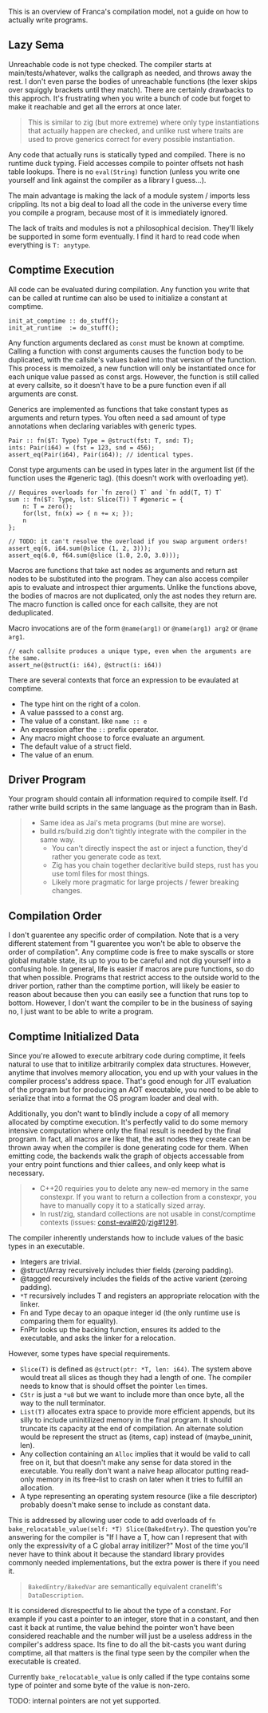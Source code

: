 This is an overview of Franca's compilation model, not a guide on how to actually write programs.

## Lazy Sema

Unreachable code is not type checked. The compiler starts at main/tests/whatever, walks the callgraph as needed, and throws away the rest. I don't even parse the bodies of unreachable functions (the lexer skips over squiggly brackets until they match). There are certainly drawbacks to this approch. It's frustrating when you write a bunch of code but forget to make it reachable and get all the errors at once later.

> This is similar to zig (but more extreme) where only type instantiations that actually happen are checked, and unlike rust where traits are used to prove generics correct for every possible instantiation.

Any code that actually runs is statically typed and compiled. There is no runtime duck typing. Field accesses compile to pointer offsets not hash table lookups. There is no `eval(String)` function (unless you write one yourself and link against the compiler as a library I guess...).

The main advantage is making the lack of a module system / imports less crippling.
Its not a big deal to load all the code in the universe every time you compile a program, because most of it is immediately ignored.

The lack of traits and modules is not a philosophical decision. They'll likely be supported in some form eventually. I find it hard to read code when everything is `T: anytype`.

## Comptime Execution

All code can be evaluated during compilation. Any function you write that can be called at runtime can also be used to initialize a constant at comptime.

```
init_at_comptime :: do_stuff();
init_at_runtime  := do_stuff();
```

Any function arguments declared as `const` must be known at comptime. Calling a function with const arguments causes the function body to be duplicated, with the callsite's values baked into that version of the function. This process is memoized, a new function will only be instantiated once for each unique value passed as const args. However, the function is still called at every callsite, so it doesn't have to be a pure function even if all arguments are const.

Generics are implemented as functions that take constant types as arguments and return types. You often need a sad amount of type annotations when declaring variables with generic types.

```
Pair :: fn($T: Type) Type = @struct(fst: T, snd: T);
ints: Pair(i64) = (fst = 123, snd = 456);
assert_eq(Pair(i64), Pair(i64)); // identical types.
```

Const type arguments can be used in types later in the argument list (if the function uses the #generic tag). (this doesn't work with overloading yet).

```
// Requires overloads for `fn zero() T` and `fn add(T, T) T`
sum :: fn($T: Type, lst: Slice(T)) T #generic = {
    n: T = zero();
    for(lst, fn(x) => { n += x; });
    n
};

// TODO: it can't resolve the overload if you swap argument orders!
assert_eq(6, i64.sum(@slice (1, 2, 3)));
assert_eq(6.0, f64.sum(@slice (1.0, 2.0, 3.0)));
```

Macros are functions that take ast nodes as arguments and return ast nodes to be substituted into the program. They can also access compiler apis to evaluate and introspect thier arguments. Unlike the functions above, the bodies of macros are not duplicated, only the ast nodes they return are.
The macro function is called once for each callsite, they are not deduplicated.

Macro invocations are of the form `@name(arg1)` or `@name(arg1) arg2` or `@name arg1`.

```
// each callsite produces a unique type, even when the arguments are the same.
assert_ne(@struct(i: i64), @struct(i: i64))
```

There are several contexts that force an expression to be evaulated at comptime.

- The type hint on the right of a colon.
- A value passsed to a const arg.
- The value of a constant. like `name :: e`
- An expression after the `::` prefix operator.
- Any macro might choose to force evaluate an argument.
- The default value of a struct field.
- The value of an enum.

## Driver Program

Your program should contain all information required to compile itself.
I'd rather write build scripts in the same language as the program than in Bash.

> - Same idea as Jai's meta programs (but mine are worse).
> - build.rs/build.zig don't tightly integrate with the compiler in the same way.
>   - You can't directly inspect the ast or inject a function, they'd rather you generate code as text.
>   - Zig has you chain together declaritive build steps, rust has you use toml files for most things.
>   - Likely more pragmatic for large projects / fewer breaking changes.

## Compilation Order

I don't guarentee any specific order of compilation. Note that is a very different statement from "I guarentee you won't be able to observe the order of compilation". Any comptime code is free to make syscalls or store global mutable state, its up to you to be careful and not dig yourself into a confusing hole. In general, life is easier if macros are pure functions, so do that when possible. Programs that restrict access to the outside world to the driver portion, rather than the comptime portion, will likely be easier to reason about because then you can easily see a function that runs top to bottom. However, I don't want the compiler to be in the business of saying no, I just want to be able to write a program.

## Comptime Initialized Data

Since you're allowed to execute arbitrary code during comptime,
it feels natural to use that to initilize arbitrarily complex data structures.
However, anytime that involves memory allocation, you end up with your values in the compiler process's address space.
That's good enough for JIT evaluation of the program but for producing an AOT executable,
you need to be able to serialize that into a format the OS program loader and deal with.

Additionally, you don't want to blindly include a copy of all memory allocated by comptime execution.
It's perfectly valid to do some memory intensive computation where only the final result is needed by the final program.
In fact, all macros are like that, the ast nodes they create can be thrown away when the compiler is done generating code for them.
When emitting code, the backends walk the graph of objects accessable from your entry point functions and thier callees,
and only keep what is necessary.

> - C++20 requiries you to delete any new-ed memory in the same constexpr.
>   If you want to return a collection from a constexpr, you have to manually copy it to a statically sized array.
> - In rust/zig, standard collections are not usable in const/comptime contexts (issues: [const-eval#20](https://github.com/rust-lang/const-eval/issues/20)/[zig#1291](https://github.com/ziglang/zig/issues/1291).

The compiler inherently understands how to include values of the basic types in an executable.

- Integers are trivial.
- @struct/Array recursively includes thier fields (zeroing padding).
- @tagged recursively includes the fields of the active varient (zeroing padding).
- `*T` recursively includes T and registers an appropriate relocation with the linker.
- Fn and Type decay to an opaque integer id (the only runtime use is comparing them for equality).
- FnPtr looks up the backing function, ensures its added to the executable, and asks the linker for a relocation.

However, some types have special requirements.

- `Slice(T)` is defined as `@struct(ptr: *T, len: i64)`.
  The system above would treat all slices as though they had a length of one.
  The compiler needs to know that is should offset the pointer `len` times.
- `CStr` is just a `*u8` but we want to include more than once byte, all the way to the null terminator.
- `List(T)` allocates extra space to provide more efficient appends, but its silly to include uninitilized memory in the final program.
  It should truncate its capacity at the end of compilation.
  An alternate solution would be represent the struct as (items, cap) instead of (maybe_uninit, len).
- Any collection containing an `Alloc` implies that it would be valid to call free on it, but that doesn't make any sense for data stored in the executable.
  You really don't want a naive heap allocator putting read-only memory in its free-list to crash on later when it tries to fulfill an allocation.
- A type representing an operating system resource (like a file descriptor) probably doesn't make sense to include as constant data.

This is addressed by allowing user code to add overloads of `fn bake_relocatable_value(self: *T) Slice(BakedEntry)`.
The question you're answering for the compiler is "If I have a T, how can I represent that with only the expressivity of a C global array initilizer?"
Most of the time you'll never have to think about it because the standard library provides commonly needed implementations,
but the extra power is there if you need it.

> `BakedEntry/BakedVar` are semantically equivalent cranelift's `DataDescription`.

It is considered disrespectful to lie about the type of a constant.
For example if you cast a pointer to an integer, store that in a constant, and then cast it back at runtime,
the value behind the pointer won't have been considered reachable and the number will just be a useless address in the compiler's address space.
Its fine to do all the bit-casts you want during comptime, all that matters is the final type seen by the compiler when the executable is created.

Currently `bake_relocatable_value` is only called if the type contains some type of pointer and some byte of the value is non-zero. 

TODO: internal pointers are not yet supported. 
